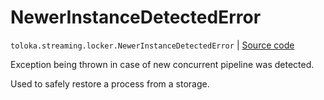 # NewerInstanceDetectedError
`toloka.streaming.locker.NewerInstanceDetectedError` | [Source code](https://github.com/Toloka/toloka-kit/blob/v1.1.4/src/streaming/locker.py#L24)

Exception being thrown in case of new concurrent pipeline was detected.


Used to safely restore a process from a storage.


